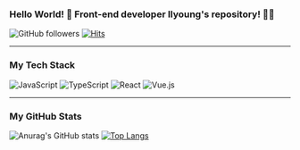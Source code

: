 ### Hello World! 👋 Front-end developer Ilyoung's repository! :technologist:

![GitHub followers](https://img.shields.io/github/followers/Ilyeong-Jeong?color=%23385195&logo=github)
[![Hits](https://hits.seeyoufarm.com/api/count/incr/badge.svg?url=https%3A%2F%2Fgithub.com%2FIlyeong-Jeong%2Fhit-counter&count_bg=%23385195&title_bg=%23555555&icon=github.svg&icon_color=%23E7E7E7&title=hits&edge_flat=false)](https://hits.seeyoufarm.com)

---

### My Tech Stack
![JavaScript](https://img.shields.io/badge/javascript-%23323330.svg?style=for-the-badge&logo=javascript&logoColor=%23F7DF1E)
![TypeScript](https://img.shields.io/badge/typescript-%23007ACC.svg?style=for-the-badge&logo=typescript&logoColor=white)
![React](https://img.shields.io/badge/react-%2320232a.svg?style=for-the-badge&logo=react&logoColor=%2361DAFB)
![Vue.js](https://img.shields.io/badge/vuejs-%2335495e.svg?style=for-the-badge&logo=vuedotjs&logoColor=%234FC08D)

---

### My GitHub Stats
![Anurag's GitHub stats](https://github-readme-stats.vercel.app/api?username=Ilyeong-Jeong&show_icons=true&theme=onedark)
[![Top Langs](https://github-readme-stats.vercel.app/api/top-langs/?username=Ilyeong-Jeong&layout=compact&theme=onedark)](https://github.com/anuraghazra/github-readme-stats)
